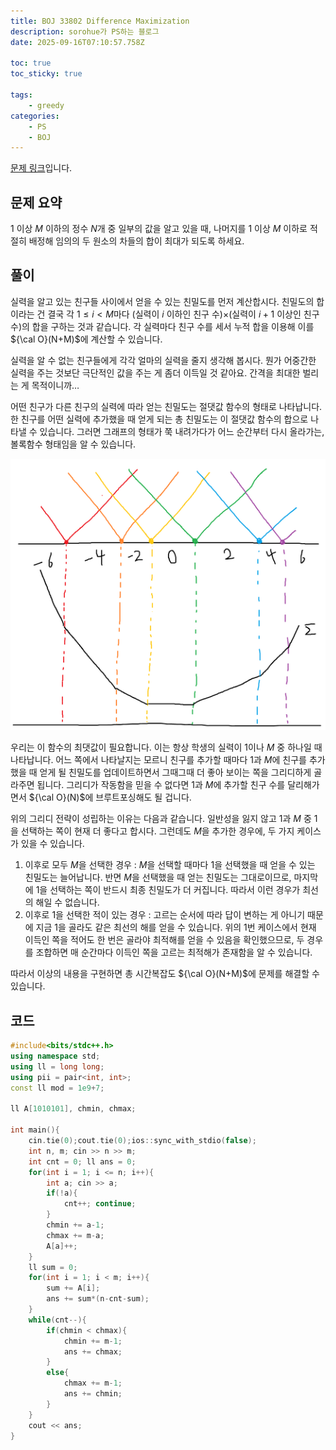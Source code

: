 ```yaml
---
title: BOJ 33802 Difference Maximization
description: sorohue가 PS하는 블로그
date: 2025-09-16T07:10:57.758Z

toc: true
toc_sticky: true

tags:
    - greedy
categories:
    - PS
    - BOJ
---
```


[문제 링크](https://boj.kr/33802)입니다.

## 문제 요약

$1$ 이상 $M$ 이하의 정수 $N$개 중 일부의 값을 알고 있을 때, 나머지를 $1$ 이상 $M$ 이하로 적절히 배정해 임의의 두 원소의 차들의 합이 최대가 되도록 하세요.

## 풀이

실력을 알고 있는 친구들 사이에서 얻을 수 있는 친밀도를 먼저 계산합시다. 친밀도의 합이라는 건 결국 각 $1 \le i < M$마다 (실력이 $i$ 이하인 친구 수)×(실력이 $i+1$ 이상인 친구 수)의 합을 구하는 것과 같습니다. 각 실력마다 친구 수를 세서 누적 합을 이용해 이를 ${\cal O}(N+M)$에 계산할 수 있습니다.

실력을 알 수 없는 친구들에게 각각 얼마의 실력을 줄지 생각해 봅시다. 뭔가 어중간한 실력을 주는 것보단 극단적인 값을 주는 게 좀더 이득일 것 같아요. 간격을 최대한 벌리는 게 목적이니까…

어떤 친구가 다른 친구의 실력에 따라 얻는 친밀도는 절댓값 함수의 형태로 나타납니다. 한 친구를 어떤 실력에 추가했을 때 얻게 되는 총 친밀도는 이 절댓값 함수의 합으로 나타낼 수 있습니다. 그러면 그래프의 형태가 쭉 내려가다가 어느 순간부터 다시 올라가는, 볼록함수 형태임을 알 수 있습니다.

![We Can Get Convex Graph!](/assets/img/2025-09-16-boj-33802/convex.png)

우리는 이 함수의 최댓값이 필요합니다. 이는 항상 학생의 실력이 $1$이나 $M$ 중 하나일 때 나타납니다. 어느 쪽에서 나타날지는 모르니 친구를 추가할 때마다 $1$과 $M$에 친구를 추가했을 때 얻게 될 친밀도를 업데이트하면서 그때그때 더 좋아 보이는 쪽을 그리디하게 골라주면 됩니다. 그리디가 작동함을 믿을 수 없다면 $1$과 $M$에 추가할 친구 수를 달리해가면서 ${\cal O}(N)$에 브루트포싱해도 될 겁니다.

위의 그리디 전략이 성립하는 이유는 다음과 같습니다. 일반성을 잃지 않고 $1$과 $M$ 중 $1$을 선택하는 쪽이 현재 더 좋다고 합시다. 그런데도 $M$을 추가한 경우에, 두 가지 케이스가 있을 수 있습니다.

1. 이후로 모두 $M$을 선택한 경우 : $M$을 선택할 때마다 $1$을 선택했을 때 얻을 수 있는 친밀도는 늘어납니다. 반면 $M$을 선택했을 때 얻는 친밀도는 그대로이므로, 마지막에 $1$을 선택하는 쪽이 반드시 최종 친밀도가 더 커집니다. 따라서 이런 경우가 최선의 해일 수 없습니다.
2. 이후로 $1$을 선택한 적이 있는 경우 : 고르는 순서에 따라 답이 변하는 게 아니기 때문에 지금 $1$을 골라도 같은 최선의 해를 얻을 수 있습니다. 위의 1번 케이스에서 현재 이득인 쪽을 적어도 한 번은 골라야 최적해를 얻을 수 있음을 확인했으므로, 두 경우를 조합하면 매 순간마다 이득인 쪽을 고르는 최적해가 존재함을 알 수 있습니다.

따라서 이상의 내용을 구현하면 총 시간복잡도 ${\cal O}(N+M)$에 문제를 해결할 수 있습니다.

## 코드

```cpp
#include<bits/stdc++.h>
using namespace std;
using ll = long long;
using pii = pair<int, int>;
const ll mod = 1e9+7;

ll A[1010101], chmin, chmax;

int main(){
    cin.tie(0);cout.tie(0);ios::sync_with_stdio(false);
    int n, m; cin >> n >> m;
    int cnt = 0; ll ans = 0;
    for(int i = 1; i <= n; i++){
        int a; cin >> a;
        if(!a){
            cnt++; continue;
        }
        chmin += a-1;
        chmax += m-a;
        A[a]++;
    }
    ll sum = 0;
    for(int i = 1; i < m; i++){
        sum += A[i];
        ans += sum*(n-cnt-sum);
    }
    while(cnt--){
        if(chmin < chmax){
            chmin += m-1;
            ans += chmax;
        }
        else{
            chmax += m-1;
            ans += chmin;
        }
    }
    cout << ans;
}
```
